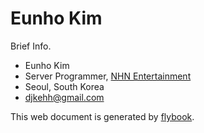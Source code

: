 # Eunho Kim

Brief Info.

* Eunho Kim
* Server Programmer, [NHN Entertainment](https://www.nhnent.com/en/index.nhn)
* Seoul, South Korea
* djkehh@gmail.com

This web document is generated by [flybook](https://github.com/rhiokim/flybook).

